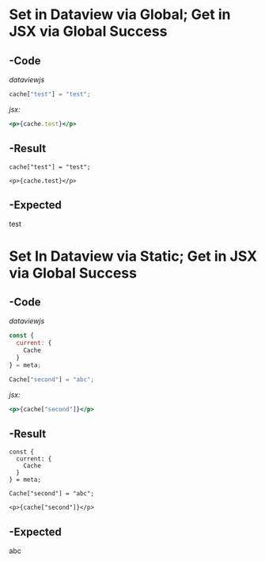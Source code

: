# Set in Dataview via Global; Get in JSX via Global Success
## -Code
*dataviewjs*
```js
cache["test"] = "test";
```
*jsx:*
```jsx
<p>{cache.test}</p>
```
## -Result
```dataviewjs
cache["test"] = "test";
```

```jsx:
<p>{cache.test}</p>
```

## -Expected
test
# Set In Dataview via Static; Get in JSX via Global Success
## -Code
*dataviewjs*
```js
const {
  current: {
    Cache
  }
} = meta;

Cache["second"] = "abc";
```
*jsx:*
```jsx
<p>{cache["second"]}</p>
```
## -Result
```dataviewjs
const {
  current: {
    Cache
  }
} = meta;

Cache["second"] = "abc";
```

```jsx:
<p>{cache["second"]}</p>
```

## -Expected
abc